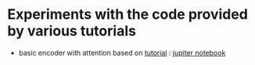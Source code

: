 # Experiments with the code provided by various tutorials

- basic encoder with attention based on [tutorial](https://www.tensorflow.org/tutorials/text/nmt_with_attention#write_the_encoder_and_decoder_model) : [jupiter notebook](./bewa_seq2seq.ipynb)
